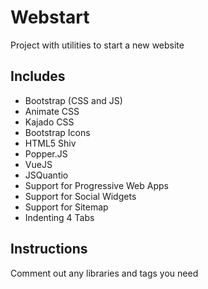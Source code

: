 # Webstart
Project with utilities to start a new website

## Includes
- Bootstrap (CSS and JS)
- Animate CSS
- Kajado CSS
- Bootstrap Icons
- HTML5 Shiv
- Popper.JS
- VueJS
- JSQuantio
- Support for Progressive Web Apps
- Support for Social Widgets
- Support for Sitemap
- Indenting 4 Tabs

## Instructions
Comment out any libraries and tags you need